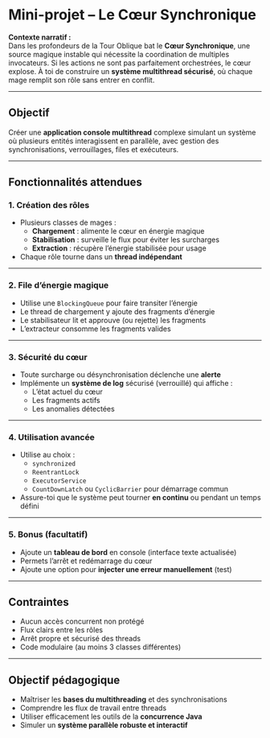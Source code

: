 # Mini-projet – Le Cœur Synchronique

**Contexte narratif :**  
Dans les profondeurs de la Tour Oblique bat le **Cœur Synchronique**, une source magique instable qui nécessite la coordination de multiples invocateurs. Si les actions ne sont pas parfaitement orchestrées, le cœur explose. À toi de construire un **système multithread sécurisé**, où chaque mage remplit son rôle sans entrer en conflit.

---

## Objectif

Créer une **application console multithread** complexe simulant un système où plusieurs entités interagissent en parallèle, avec gestion des synchronisations, verrouillages, files et exécuteurs.

---

## Fonctionnalités attendues

### 1. Création des rôles
- Plusieurs classes de mages :
  - **Chargement** : alimente le cœur en énergie magique
  - **Stabilisation** : surveille le flux pour éviter les surcharges
  - **Extraction** : récupère l’énergie stabilisée pour usage
- Chaque rôle tourne dans un **thread indépendant**

---

### 2. File d’énergie magique
- Utilise une `BlockingQueue` pour faire transiter l’énergie
- Le thread de chargement y ajoute des fragments d’énergie
- Le stabilisateur lit et approuve (ou rejette) les fragments
- L’extracteur consomme les fragments valides

---

### 3. Sécurité du cœur
- Toute surcharge ou désynchronisation déclenche une **alerte**
- Implémente un **système de log** sécurisé (verrouillé) qui affiche :
  - L’état actuel du cœur
  - Les fragments actifs
  - Les anomalies détectées

---

### 4. Utilisation avancée
- Utilise au choix :
  - `synchronized`
  - `ReentrantLock`
  - `ExecutorService`
  - `CountDownLatch` ou `CyclicBarrier` pour démarrage commun
- Assure-toi que le système peut tourner **en continu** ou pendant un temps défini

---

### 5. Bonus (facultatif)
- Ajoute un **tableau de bord** en console (interface texte actualisée)
- Permets l’arrêt et redémarrage du cœur
- Ajoute une option pour **injecter une erreur manuellement** (test)

---

## Contraintes

- Aucun accès concurrent non protégé
- Flux clairs entre les rôles
- Arrêt propre et sécurisé des threads
- Code modulaire (au moins 3 classes différentes)

---

## Objectif pédagogique

- Maîtriser les **bases du multithreading** et des synchronisations
- Comprendre les flux de travail entre threads
- Utiliser efficacement les outils de la **concurrence Java**
- Simuler un **système parallèle robuste et interactif**

